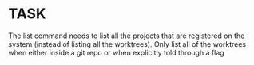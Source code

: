 # TASK

The list command needs to list all the projects that are registered on the system (instead of listing all the worktrees). Only list all of the worktrees when either inside a git repo or when explicitly told through a flag
